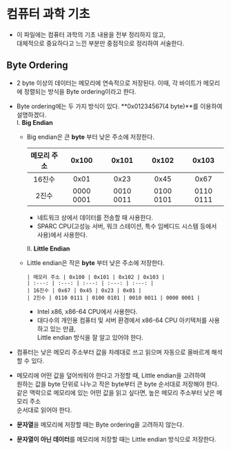 # 컴퓨터 과학 기초
- 이 파일에는 컴퓨터 과학의 기초 내용을 전부 정리하지 않고,  
대체적으로 중요하다고 느낀 부분만 중점적으로 정리하여 서술한다.

## **Byte Ordering**
- 2 byte 이상의 데이터는 메모리에 연속적으로 저장된다. 이때, 각 바이트가 메모리에 정렬되는 방식을 Byte ordering이라고 한다.
- Byte ordering에는 두 가지 방식이 있다. **0x01234567(4 byte)**를 이용하여 설명하겠다.  
  I. **Big Endian**
  - Big endian은 큰 **byte** 부터 낮은 주소에 저장한다.

    | 메모리 주소 | 0x100 | 0x101 | 0x102 | 0x103 |
    | :---: | :---: | :---: | :---: | :---: |
    | 16진수 | 0x01 | 0x23 | 0x45 | 0x67 |
    | 2진수 | 0000 0001 | 0010 0011 | 0100 0101 | 0110 0111 |

	- 네트워크 상에서 데이터를 전송할 때 사용한다.
	- SPARC CPU(고성능 서버, 워크 스테이션, 특수 임베디드 시스템 등에서 사용)에서 사용한다.
  
	II. **Little Endian**
  - Little endian은 작은 **byte** 부터 낮은 주소에 저장한다.

		| 메모리 주소 | 0x100 | 0x101 | 0x102 | 0x103 |
		| :---: | :---: | :---: | :---: | :---: |
		| 16진수 | 0x67 | 0x45 | 0x23 | 0x01 |
		| 2진수 | 0110 0111 | 0100 0101 | 0010 0011 | 0000 0001 |

	- Intel x86, x86-64 CPU에서 사용한다.
	- 대다수의 개인용 컴퓨터 및 서버 환경에서 x86-64 CPU 아키텍처를 사용하고 있는 만큼,  
		Little endian 방식을 잘 알고 있어야 한다.

- 컴퓨터는 낮은 메모리 주소부터 값을 차례대로 쓰고 읽으며 자동으로 올바르게 해석할 수 있다.
- 메모리에 어떤 값을 덮어씌워야 한다고 가정할 때, Little endian을 고려하여  
원하는 값을 byte 단위로 나누고 작은 byte부터 큰 byte 순서대로 저장해야 한다.  
같은 맥락으로 메모리에 있는 어떤 값을 읽고 싶다면, 높은 메모리 주소부터 낮은 메모리 주소  
순서대로 읽어야 한다.
- **문자열**을 메모리에 저장할 때는 Byte ordering을 고려하지 않는다.  
- **문자열이 아닌 데이터**를 메모리에 저장할 때는 Little endian 방식으로 저장한다.







